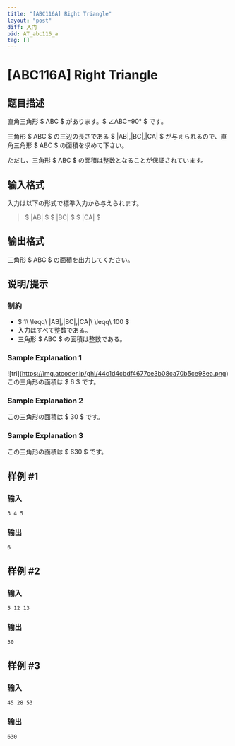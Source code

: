 ```yaml
---
title: "[ABC116A] Right Triangle"
layout: "post"
diff: 入门
pid: AT_abc116_a
tag: []
---
```


# [ABC116A] Right Triangle

## 题目描述

[problemUrl]: https://atcoder.jp/contests/abc116/tasks/abc116_a

直角三角形 $ ABC $ があります。$ ∠ABC=90° $ です。

三角形 $ ABC $ の三辺の長さである $ |AB|,|BC|,|CA| $ が与えられるので、直角三角形 $ ABC $ の面積を求めて下さい。

ただし、三角形 $ ABC $ の面積は整数となることが保証されています。

## 输入格式

入力は以下の形式で標準入力から与えられます。

> $ |AB| $ $ |BC| $ $ |CA| $

## 输出格式

三角形 $ ABC $ の面積を出力してください。

## 说明/提示

### 制約

- $ 1\ \leqq\ |AB|,|BC|,|CA|\ \leqq\ 100 $
- 入力はすべて整数である。
- 三角形 $ ABC $ の面積は整数である。

### Sample Explanation 1

!\[tri\](https://img.atcoder.jp/ghi/44c1d4cbdf4677ce3b08ca70b5ce98ea.png) この三角形の面積は $ 6 $ です。

### Sample Explanation 2

この三角形の面積は $ 30 $ です。

### Sample Explanation 3

この三角形の面積は $ 630 $ です。

## 样例 #1

### 输入

```
3 4 5
```

### 输出

```
6
```

## 样例 #2

### 输入

```
5 12 13
```

### 输出

```
30
```

## 样例 #3

### 输入

```
45 28 53
```

### 输出

```
630
```

